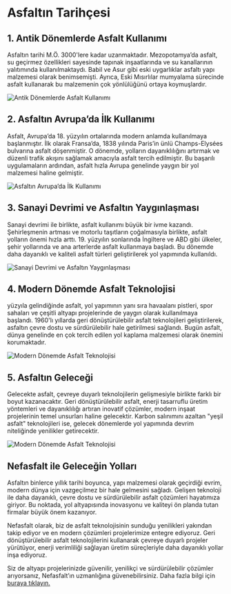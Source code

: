 <h1>
  Asfaltın Tarihçesi
</h1>

<h2>
  1. Antik Dönemlerde Asfalt Kullanımı
</h2>
<p>
Asfaltın tarihi M.Ö. 3000'lere kadar uzanmaktadır. Mezopotamya’da asfalt, su geçirmez özellikleri sayesinde tapınak inşaatlarında ve su kanallarının yalıtımında kullanılmaktaydı. Babil ve Asur gibi eski uygarlıklar asfaltı yapı malzemesi olarak benimsemişti. Ayrıca, Eski Mısırlılar mumyalama sürecinde asfalt kullanarak bu malzemenin çok yönlülüğünü ortaya koymuşlardır.
</p>
<img src="https://www.nefasfalt.com/img/page/fdsd-10-02-2024-02-19-18.webp" alt="Antik Dönemlerde Asfalt Kullanımı">
<h2>
2. Asfaltın Avrupa’da İlk Kullanımı
</h2>
<p>
Asfalt, Avrupa’da 18. yüzyılın ortalarında modern anlamda kullanılmaya başlanmıştır. İlk olarak Fransa’da, 1838 yılında Paris’in ünlü Champs-Elysées bulvarına asfalt döşenmiştir. O dönemde, yolların dayanıklılığını artırmak ve düzenli trafik akışını sağlamak amacıyla asfalt tercih edilmiştir. Bu başarılı uygulamaların ardından, asfalt hızla Avrupa genelinde yaygın bir yol malzemesi haline gelmiştir.
</p>
<img src="https://www.nefasfalt.com/img/other/asd-10-02-2024-02-22-0.webp" alt="Asfaltın Avrupa’da İlk Kullanımı">
<h2>
3. Sanayi Devrimi ve Asfaltın Yaygınlaşması
</h2>
<p>
Sanayi devrimi ile birlikte, asfalt kullanımı büyük bir ivme kazandı. Şehirleşmenin artması ve motorlu taşıtların çoğalmasıyla birlikte, asfalt yolların önemi hızla arttı. 19. yüzyılın sonlarında İngiltere ve ABD gibi ülkeler, şehir yollarında ve ana arterlerde asfalt kullanmaya başladı. Bu dönemde daha dayanıklı ve kaliteli asfalt türleri geliştirilerek yol yapımında kullanıldı.
</p>
<img src="https://www.nefasfalt.com/img/other/fds-10-02-2024-02-23-22.webp" alt="Sanayi Devrimi ve Asfaltın Yaygınlaşması">
<h2>
4. Modern Dönemde Asfalt Teknolojisi
</h2>
<p>
yüzyıla gelindiğinde asfalt, yol yapımının yanı sıra havaalanı pistleri, spor sahaları ve çeşitli altyapı projelerinde de yaygın olarak kullanılmaya başlandı. 1960'lı yıllarda geri dönüştürülebilir asfalt teknolojileri geliştirilerek, asfaltın çevre dostu ve sürdürülebilir hale getirilmesi sağlandı. Bugün asfalt, dünya genelinde en çok tercih edilen yol kaplama malzemesi olarak önemini korumaktadır.
</p>
<img src="https://www.nefasfalt.com/img/other/asdasd-10-02-2024-02-24-41.webp" alt="Modern Dönemde Asfalt Teknolojisi">
<h2>  
5. Asfaltın Geleceği
</h2>
<p>
Gelecekte asfalt, çevreye duyarlı teknolojilerin gelişmesiyle birlikte farklı bir boyut kazanacaktır. Geri dönüştürülebilir asfalt, enerji tasarruflu üretim yöntemleri ve dayanıklılığı artıran inovatif çözümler, modern inşaat projelerinin temel unsurları haline gelecektir. Karbon salınımını azaltan "yeşil asfalt" teknolojileri ise, gelecek dönemlerde yol yapımında devrim niteliğinde yenilikler getirecektir.
</p>

<img src="https://www.nefasfalt.com/img/other/aa-10-02-2024-02-39-27.webp" alt="Modern Dönemde Asfalt Teknolojisi">
<h2>
Nefasfalt ile Geleceğin Yolları
</h2>
<p>
Asfaltın binlerce yıllık tarihi boyunca, yapı malzemesi olarak geçirdiği evrim, modern dünya için vazgeçilmez bir hale gelmesini sağladı. Gelişen teknoloji ile daha dayanıklı, çevre dostu ve sürdürülebilir asfalt çözümleri hayatımıza giriyor. Bu noktada, yol altyapısında inovasyonu ve kaliteyi ön planda tutan firmalar büyük önem kazanıyor.
</p>
<p>
Nefasfalt olarak, biz de asfalt teknolojisinin sunduğu yenilikleri yakından takip ediyor ve en modern çözümleri projelerimize entegre ediyoruz. Geri dönüştürülebilir asfalt teknolojilerini kullanarak çevreye duyarlı projeler yürütüyor, enerji verimliliği sağlayan üretim süreçleriyle daha dayanıklı yollar inşa ediyoruz.
</p>
<p>
Siz de altyapı projelerinizde güvenilir, yenilikçi ve sürdürülebilir çözümler arıyorsanız, Nefasfalt’ın uzmanlığına güvenebilirsiniz. Daha fazla bilgi için <a href="https://www.nefasfalt.com/bize-ulasin">buraya tıklayın.</a>
</p>
